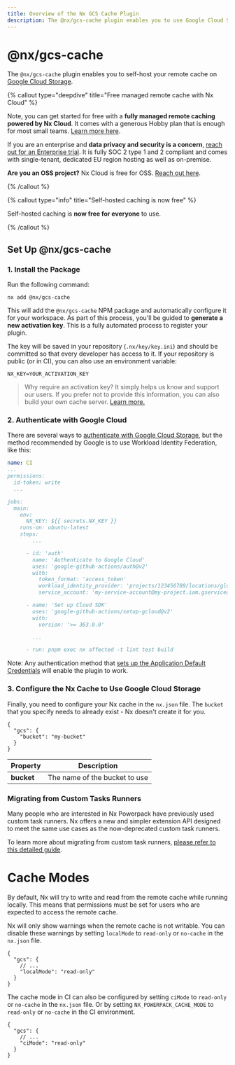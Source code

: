 ```yaml
---
title: Overview of the Nx GCS Cache Plugin
description: The @nx/gcs-cache plugin enables you to use Google Cloud Storage to host your remote cache for efficient build caching across your team.
---
```


# @nx/gcs-cache

The `@nx/gcs-cache` plugin enables you to self-host your remote cache on [Google Cloud Storage](https://cloud.google.com/storage).

{% callout type="deepdive" title="Free managed remote cache with Nx Cloud" %}

Note, you can get started for free with a **fully managed remote caching powered by Nx Cloud**. It comes with a generous Hobby plan that is enough for most small teams. [Learn more here](/nx-cloud).

If you are an enterprise and **data privacy and security is a concern**, [reach out for an Enterprise trial](/enterprise/trial). It is fully SOC 2 type 1 and 2 compliant and comes with single-tenant, dedicated EU region hosting as well as on-premise.

**Are you an OSS project?** Nx Cloud is free for OSS. [Reach out here](/pricing#oss).

{% /callout %}

{% callout type="info" title="Self-hosted caching is now free" %}

Self-hosted caching is **now free for everyone** to use.

{% /callout %}

## Set Up @nx/gcs-cache

### 1. Install the Package

Run the following command:

```shell
nx add @nx/gcs-cache
```

This will add the `@nx/gcs-cache` NPM package and automatically configure it for your workspace. As part of this process, you'll be guided to **generate a new activation key**. This is a fully automated process to register your plugin.

The key will be saved in your repository (`.nx/key/key.ini`) and should be committed so that every developer has access to it. If your repository is public (or in CI), you can also use an environment variable:

```{% fileName=".env" %}
NX_KEY=YOUR_ACTIVATION_KEY
```

> Why require an activation key? It simply helps us know and support our users. If you prefer not to provide this information, you can also build your own cache server. [Learn more.](/recipes/running-tasks/self-hosted-caching)

### 2. Authenticate with Google Cloud

There are several ways to [authenticate with Google Cloud Storage](https://github.com/google-github-actions/setup-gcloud#authorization), but the method recommended by Google is to use Workload Identity Federation, like this:

```yaml {% fileName=".github/workflows/ci.yml" %}
name: CI
...
permissions:
  id-token: write
  ...

jobs:
  main:
    env:
      NX_KEY: ${{ secrets.NX_KEY }}
    runs-on: ubuntu-latest
    steps:
        ...

      - id: 'auth'
        name: 'Authenticate to Google Cloud'
        uses: 'google-github-actions/auth@v2'
        with:
          token_format: 'access_token'
          workload_identity_provider: 'projects/123456789/locations/global/workloadIdentityPools/my-pool/providers/my-provider'
          service_account: 'my-service-account@my-project.iam.gserviceaccount.com'

      - name: 'Set up Cloud SDK'
        uses: 'google-github-actions/setup-gcloud@v2'
        with:
          version: '>= 363.0.0'

        ...

      - run: pnpm exec nx affected -t lint test build
```

Note: Any authentication method that [sets up the Application Default Credentials](https://cloud.google.com/docs/authentication/application-default-credentials) will enable the plugin to work.

### 3. Configure the Nx Cache to Use Google Cloud Storage

Finally, you need to configure your Nx cache in the `nx.json` file. The `bucket` that you specify needs to already exist - Nx doesn't create it for you.

```jsonc {% fileName="nx.json" %}
{
  "gcs": {
    "bucket": "my-bucket"
  }
}
```

| **Property** | **Description**               |
| ------------ | ----------------------------- |
| **bucket**   | The name of the bucket to use |

### Migrating from Custom Tasks Runners

Many people who are interested in Nx Powerpack have previously used custom task runners. Nx offers a new and simpler extension API designed to meet the same use cases as the now-deprecated custom task runners.

To learn more about migrating from custom task runners, [please refer to this detailed guide](/deprecated/custom-tasks-runner).

# Cache Modes

By default, Nx will try to write and read from the remote cache while running locally. This means that permissions must be set for users who are expected to access the remote cache.

Nx will only show warnings when the remote cache is not writable. You can disable these warnings by setting `localMode` to `read-only` or `no-cache` in the `nx.json` file.

```jsonc {% fileName="nx.json" %}
{
  "gcs": {
    // ...
    "localMode": "read-only"
  }
}
```

The cache mode in CI can also be configured by setting `ciMode` to `read-only` or `no-cache` in the `nx.json` file. Or by setting `NX_POWERPACK_CACHE_MODE` to `read-only` or `no-cache` in the CI environment.

```jsonc {% fileName="nx.json" %}
{
  "gcs": {
    // ...
    "ciMode": "read-only"
  }
}
```
